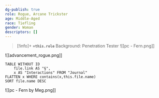 ```yaml
---
dg-publish: true
role: Rogue, Arcane Trickster
age: Middle-Aged
race: Tiefling
gender: Woman
descriptors: []
---
```


> [!info]+
> **`=this.role`**
> Background: Penetration Tester
> ![[pc - Fern.png]]

![[advancement_rogue.png]]

```dataview
TABLE WITHOUT ID
	file.link AS "§", 
	x AS "Interactions" FROM "Journal"
FLATTEN x WHERE contains(x,this.file.name) 
SORT file.name DESC
```


![[pc - Fern by Meg.png]]